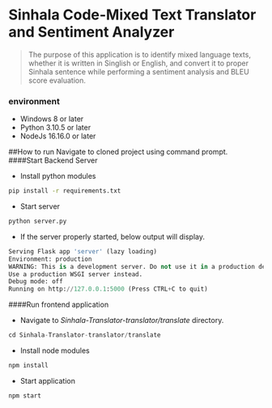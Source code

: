 # Sinhala Code-Mixed Text Translator and Sentiment Analyzer

> The purpose of this application is to identify mixed language texts, whether it is written in
Singlish or English, and convert it to proper Sinhala sentence while performing a
sentiment analysis and BLEU score evaluation.

### environment 
- Windows 8 or later 
- Python 3.10.5 or later
- NodeJs 16.16.0 or later

##How to run
Navigate to cloned project using command prompt.
####Start Backend Server
- Install python modules
```bash
pip install -r requirements.txt
```
- Start server
```bash
python server.py
```
- If the server properly started, below output will display.
```python
Serving Flask app 'server' (lazy loading)
Environment: production
WARNING: This is a development server. Do not use it in a production deployment.
Use a production WSGI server instead.
Debug mode: off
Running on http://127.0.0.1:5000 (Press CTRL+C to quit)
```

####Run frontend application

- Navigate to *Sinhala-Translator-translator/translate* directory.
```python
cd Sinhala-Translator-translator/translate
```
- Install node modules
```bash
npm install
```
- Start application
```bash
npm start
```
